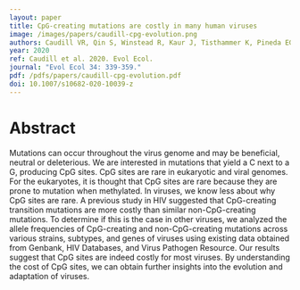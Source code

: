 ```yaml
---
layout: paper
title: CpG-creating mutations are costly in many human viruses
image: /images/papers/caudill-cpg-evolution.png
authors: Caudill VR, Qin S, Winstead R, Kaur J, Tisthammer K, Pineda EG, Solis C, Cobey S, Bedford T, Carja O, Eggo RM, Koelle K, Lythgoe K, Regoes R, Roy S, Allen N, Aviles M, Baker BA, Bauer W, Bermudez S, Carlson C, Castellanos E, Catalan FL, Katia A Chemel, Elliot J, Evans D, Fiutek N, Fryer E, Goodfellow MS, Hecht M, Hopp K, Hopson EDJ, Jaberi A, Kinney C, Lao D, Adrienne Le, Jacky Lo, Lopez AG, López A, Lorenzo FG, Luu GT, Mahoney AR, Melton RL, Do Nascimento G, Pradhananga A, Rodrigues NS, Shieh A, Sims J, Singh R, Sulaeman H, Thu R, Tran K, Tran L, Winters EJ, Wong A, Pennings PS.
year: 2020
ref: Caudill et al. 2020. Evol Ecol.
journal: "Evol Ecol 34: 339-359."
pdf: /pdfs/papers/caudill-cpg-evolution.pdf
doi: 10.1007/s10682-020-10039-z
---
```


# Abstract

Mutations can occur throughout the virus genome and may be beneficial, neutral or deleterious. We are interested in mutations that yield a C next to a G, producing CpG sites. CpG sites are rare in eukaryotic and viral genomes. For the eukaryotes, it is thought that CpG sites are rare because they are prone to mutation when methylated. In viruses, we know less about why CpG sites are rare. A previous study in HIV suggested that CpG-creating transition mutations are more costly than similar non-CpG-creating mutations. To determine if this is the case in other viruses, we analyzed the allele frequencies of CpG-creating and non-CpG-creating mutations across various strains, subtypes, and genes of viruses using existing data obtained from Genbank, HIV Databases, and Virus Pathogen Resource. Our results suggest that CpG sites are indeed costly for most viruses. By understanding the cost of CpG sites, we can obtain further insights into the evolution and adaptation of viruses.
